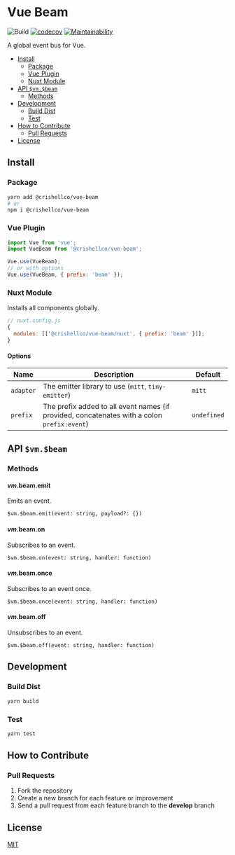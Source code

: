 # Vue Beam

![Build](https://github.com/crishellco/vue-beam/workflows/Build/badge.svg)
[![codecov](https://codecov.io/gh/crishellco/vue-beam/branch/master/graph/badge.svg?token=M7N86U5GF7)](https://codecov.io/gh/crishellco/vue-beam)
[![Maintainability](https://api.codeclimate.com/v1/badges/b3806bbadbec2ed40c08/maintainability)](https://codeclimate.com/github/crishellco/vue-beam/maintainability)

A global event bus for Vue.

- [Install](#install)
  - [Package](#package)
  - [Vue Plugin](#vue-plugin)
  - [Nuxt Module](#nuxt-module)
- [API `$vm.$beam`](#api-vmbeam)
  - [Methods](#methods)
- [Development](#development)
  - [Build Dist](#build-dist)
  - [Test](#test)
- [How to Contribute](#how-to-contribute)
  - [Pull Requests](#pull-requests)
- [License](#license)

## Install

### Package

```bash
yarn add @crishellco/vue-beam
# or
npm i @crishellco/vue-beam
```

### Vue Plugin

```javascript
import Vue from 'vue';
import VueBeam from '@crishellco/vue-beam';

Vue.use(VueBeam);
// or with options
Vue.use(VueBeam, { prefix: 'beam' });
```

### Nuxt Module

Installs all components globally.

```javascript
// nuxt.config.js
{
  modules: [['@crishellco/vue-beam/nuxt', { prefix: 'beam' }]];
}
```

#### Options

| Name      | Description                                                                                 | Default     |
|-----------|---------------------------------------------------------------------------------------------|-------------|
| `adapter` | The emitter library to use (`mitt`, `tiny-emitter`)                                         | `mitt`      |
| `prefix`  | The prefix added to all event names (if provided, concatenates with a colon `prefix:event`) | `undefined` |

## API `$vm.$beam`

### Methods

#### $vm.$beam.emit

Emits an event.

`$vm.$beam.emit(event: string, payload?: {})`

#### $vm.$beam.on

Subscribes to an event.

`$vm.$beam.on(event: string, handler: function)`

#### $vm.$beam.once

Subscribes to an event once.

`$vm.$beam.once(event: string, handler: function)`

#### $vm.$beam.off

Unsubscribes to an event.

`$vm.$beam.off(event: string, handler: function)`

## Development

### Build Dist

```bash
yarn build
```

### Test

```bash
yarn test
```

## How to Contribute

### Pull Requests

1. Fork the repository
2. Create a new branch for each feature or improvement
3. Send a pull request from each feature branch to the **develop** branch

## License

[MIT](http://opensource.org/licenses/MIT)
